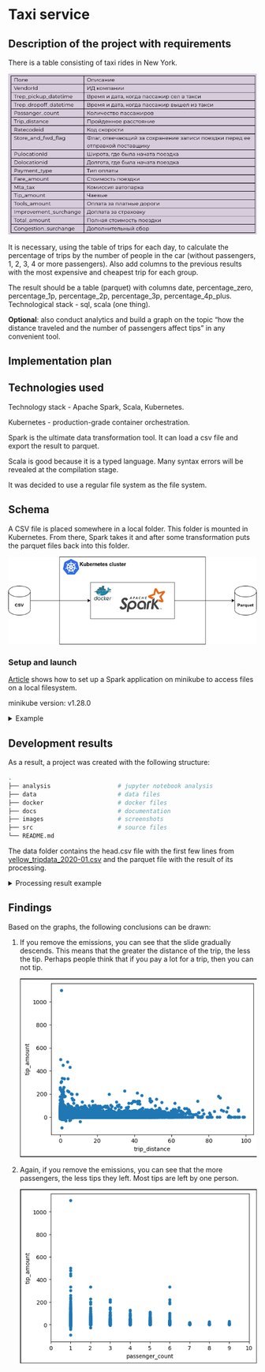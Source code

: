 # Taxi service

## Description of the project with requirements
There is a table consisting of taxi rides in New York.

![Table](images/table.png)

It is necessary, using the table of trips for each day, to calculate the percentage of trips by the number of people in the car (without passengers, 1, 2, 3, 4 or more passengers). Also add columns to the previous results with the most expensive and cheapest trip for each group.

The result should be a table (parquet) with columns date, percentage_zero, percentage_1p, percentage_2p, percentage_3p, percentage_4p_plus. Technological stack - sql, scala (one thing).

**Optional**: also conduct analytics and build a graph on the topic “how the distance traveled and the number of passengers affect tips” in any convenient tool.

## Implementation plan

## Technologies used
Technology stack - Apache Spark, Scala, Kubernetes.

Kubernetes - production-grade container orchestration.

Spark is the ultimate data transformation tool. It can load a csv file and export the result to parquet.

Scala is good because it is a typed language. Many syntax errors will be revealed at the compilation stage.

It was decided to use a regular file system as the file system.

## Schema
A CSV file is placed somewhere in a local folder. This folder is mounted in Kubernetes. From there, Spark takes it and after some transformation puts the parquet files back into this folder.

![Diagram](images/diagram.drawio.png)

### Setup and launch

[Article](https://jaceklaskowski.github.io/spark-kubernetes-book/demo/spark-and-local-filesystem-in-minikube/) shows how to set up a Spark application on minikube to access files on a local filesystem.

minikube version: v1.28.0

<details>
  <summary>Example</summary>

```
minikube start

docker build -f ./docker/Dockerfile -t izair/taxi_service:1.0.5 .
docker push izair/taxi_service:1.0.5

minikube ssh docker pull izair/taxi_service:1.0.5

minikube mount /source_path:/tmp/taxi_service

minikube ssh
ls /tmp/taxi_service
exit

export VOLUME_TYPE=hostPath
export VOLUME_NAME=demo-host-mount
export MOUNT_PATH=/tmp/taxi_service

kubectl proxy

spark-submit \
  --master=k8s://http://127.0.0.1:8001 \
  --deploy-mode cluster \
  --name taxi_service \
  --class org.example.App \
  --conf "spark.kubernetes.container.image=izair/taxi_service:1.0.5" \
  --conf spark.kubernetes.driver.volumes.$VOLUME_TYPE.$VOLUME_NAME.mount.path=$MOUNT_PATH \
  --conf spark.kubernetes.driver.volumes.$VOLUME_TYPE.$VOLUME_NAME.options.path=$MOUNT_PATH \
  --conf spark.kubernetes.executor.volumes.$VOLUME_TYPE.$VOLUME_NAME.mount.path=$MOUNT_PATH \
  --conf spark.kubernetes.executor.volumes.$VOLUME_TYPE.$VOLUME_NAME.options.path=$MOUNT_PATH \
  --conf spark.executor.instances=1 \
  --conf spark.driver.memory=512m \
  --conf spark.executor.memory=512m \
  --conf spark.driver.cores=1 \
  --conf spark.executor.cores=1 \
  --conf spark.kubernetes.namespace=default \
  local:///opt/taxi_service-1.0-jar-with-dependencies.jar

minikube dashboard
```
</details>

## Development results
As a result, a project was created with the following structure:
```bash
.
├── analysis                   # jupyter notebook analysis
├── data                       # data files
├── docker                     # docker files
├── docs                       # documentation
├── images                     # screenshots
├── src                        # source files
└── README.md
```

The data folder contains the head.csv file with the first few lines from [yellow_tripdata_2020-01.csv](https://disk.yandex.ru/d/DKeoopbGH1Ttuw) and the parquet file with the result of its processing.

<details>
  <summary>Processing result example</summary>

![Result1](images/result1.png)![Result2](images/result2.png)

</details>


## Findings
Based on the graphs, the following conclusions can be drawn:
1. If you remove the emissions, you can see that the slide gradually descends. This means that the greater the distance of the trip, the less the tip. Perhaps people think that if you pay a lot for a trip, then you can not tip.

    ![Diagram1](images/trip_distance.png)

2. Again, if you remove the emissions, you can see that the more passengers, the less tips they left. Most tips are left by one person.

    ![Diagram2](images/passenger_count.png)




